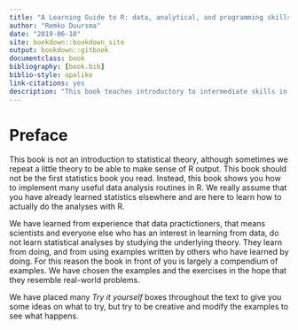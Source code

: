 ```yaml
--- 
title: "A Learning Guide to R: data, analytical, and programming skills."
author: "Remko Duursma"
date: "2019-06-10"
site: bookdown::bookdown_site
output: bookdown::gitbook
documentclass: book
bibliography: [book.bib]
biblio-style: apalike
link-citations: yes
description: "This book teaches introductory to intermediate skills in R."
---
```







# Preface

This book is not an introduction to statistical theory, although sometimes we repeat a little theory to be able to make sense of R output. This book should not be the first statistics book you read. Instead, this book shows you how to implement many useful data analysis routines in R. We really assume that you have already learned statistics elsewhere and are here to learn how to actually do the analyses with R.

We have learned from experience that data practictioners, that means scientists and everyone else who has an interest in learning from data, do not learn statistical analyses by studying the underlying theory. They learn from doing, and from using examples written by others who have learned by doing. For this reason the book in front of you is largely a compendium of examples. We have chosen the examples and the exercises in the hope that they resemble real-world problems. 

We have placed many *Try it yourself* boxes throughout the text to give you some ideas on what to try, but try to be creative and modify the examples to see what happens.
